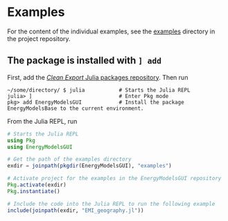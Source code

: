 # Examples

For the content of the individual examples, see the [examples](https://gitlab.sintef.no/clean_export/energymodelsgui.jl/-/tree/main/examples) directory in the project repository.

## The package is installed with `] add`

First, add the [*Clean Export* Julia packages repository](https://gitlab.sintef.no/clean_export/registrycleanexport). Then run 
```
~/some/directory/ $ julia           # Starts the Julia REPL
julia> ]                            # Enter Pkg mode 
pkg> add EnergyModelsGUI            # Install the package EnergyModelsBase to the current environment.
```
From the Julia REPL, run
```julia
# Starts the Julia REPL
using Pkg 
using EnergyModelsGUI

# Get the path of the examples directory
exdir = joinpath(pkgdir(EnergyModelsGUI), "examples")

# Activate project for the examples in the EnergyModelsGUI repository
Pkg.activate(exdir) 
Pkg.instantiate()

# Include the code into the Julia REPL to run the following example
include(joinpath(exdir, "EMI_geography.jl"))
```